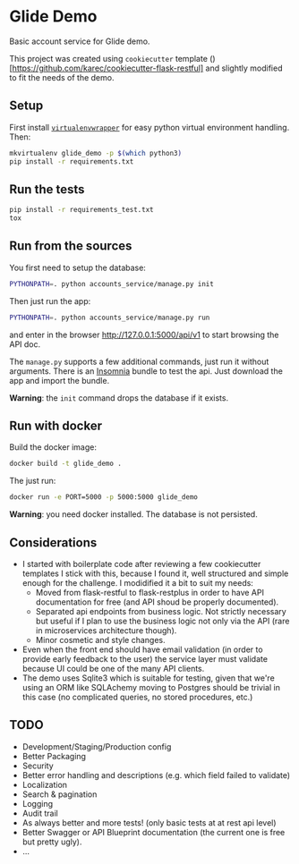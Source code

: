 # Glide Demo

Basic account service for Glide demo.

This project was created using `cookiecutter` template ()[https://github.com/karec/cookiecutter-flask-restful] and slightly modified to fit the needs of the demo.

## Setup

First install [`virtualenvwrapper`](https://virtualenvwrapper.readthedocs.io/en/latest/install.html) for easy python virtual environment handling. Then:

```bash
mkvirtualenv glide_demo -p $(which python3)
pip install -r requirements.txt
```

## Run the tests

```bash
pip install -r requirements_test.txt
tox
```

## Run from the sources

You first need to setup the database:

```bash
PYTHONPATH=. python accounts_service/manage.py init
```

Then just run the app:

```bash
PYTHONPATH=. python accounts_service/manage.py run
```

and enter in the browser http://127.0.0.1:5000/api/v1 to start browsing the API doc.

The `manage.py` supports a few additional commands, just run it without arguments. There is an [Insomnia](https://insomnia.rest) bundle to test the api. Just download the app and import the bundle.


__Warning__: the `init` command drops the database if it exists.

## Run with docker

Build the docker image:

```bash
docker build -t glide_demo .
```

The just run:

```bash
docker run -e PORT=5000 -p 5000:5000 glide_demo
```

__Warning__: you need docker installed. The database is not persisted.

## Considerations

- I started with boilerplate code after reviewing a few cookiecutter templates I stick with this, because I found it, well structured and simple enough for the challenge. I modidified it a bit to suit my needs:
  - Moved from flask-restful to flask-restplus in order to have API documentation for free (and API shoud be properly documented).
  - Separated api endpoints from business logic. Not strictly necessary but useful if I plan to use the business logic not only via the API (rare in microservices architecture though).
  - Minor cosmetic and style changes.
- Even when the front end should have email validation (in order to provide early feedback to the user) the service layer must validate because UI could be one of the many API clients.
- The demo uses Sqlite3 which is suitable for testing, given that we're using an ORM like SQLAchemy moving to Postgres should be trivial in this case (no complicated queries, no stored procedures, etc.)

## TODO

- Development/Staging/Production config
- Better Packaging
- Security
- Better error handling and descriptions (e.g. which field failed to validate)
- Localization
- Search & pagination
- Logging
- Audit trail
- As always better and more tests! (only basic tests at at rest api level)
- Better Swagger or API Blueprint documentation (the current one is free but pretty ugly).
- ...
